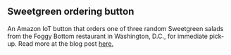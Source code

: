 ## Sweetgreen ordering button
An Amazon IoT button that orders one of three random Sweetgreen salads from the Foggy Bottom restaurant in Washington, D.C., for immediate pick-up. Read more at the blog post [here.](http://andrewmcgill.me/2016/08/11/make-every-week-sweetgreen-salad-button)
